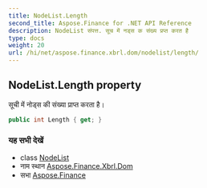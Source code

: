 ```yaml
---
title: NodeList.Length
second_title: Aspose.Finance for .NET API Reference
description: NodeList संपत्त. सूच में नड्स क संख्य प्रप्त करत है
type: docs
weight: 20
url: /hi/net/aspose.finance.xbrl.dom/nodelist/length/
---
```

## NodeList.Length property

सूची में नोड्स की संख्या प्राप्त करता है।

```csharp
public int Length { get; }
```

### यह सभी देखें

* class [NodeList](../)
* नाम स्थान [Aspose.Finance.Xbrl.Dom](../../nodelist/)
* सभा [Aspose.Finance](../../../)


